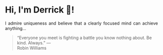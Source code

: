 # Hi, I'm Derrick 👋!
<p align="justify">I admire uniqueness and believe that a clearly focused mind can achieve anything...</p> 
<!-- #quote-start -->
<blockquote>&ldquo;Everyone you meet is fighting a battle you know nothing about. Be kind. Always.&rdquo; &mdash; <footer>Robin Williams</footer></blockquote>
<!-- #quote-end -->
